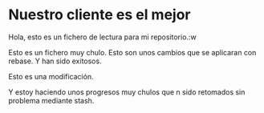 # Nuestro cliente es el mejor
Hola, esto es un fichero de lectura para mi repositorio.:w

Esto es un fichero muy chulo. Esto son unos cambios que se aplicaran con rebase. Y han sido exitosos.

Esto es una modificación.

Y estoy haciendo unos progresos muy chulos que n sido retomados sin problema mediante stash.
